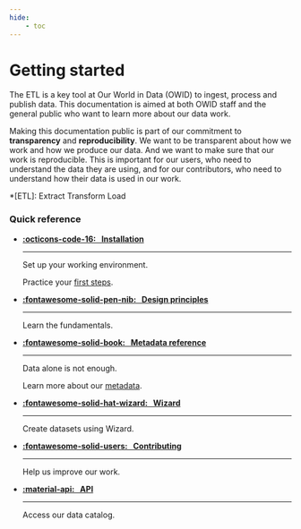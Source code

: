 ```yaml
---
hide:
    - toc
---
```


# Getting started

The ETL is a key tool at Our World in Data (OWID) to ingest, process and publish data. This documentation is aimed at both OWID staff and the general public who want to learn more about our data work.

Making this documentation public is part of our commitment to **transparency** and **reproducibility**. We want to be transparent about how we work and how we produce our data. And we want to make sure that our work is reproducible. This is important for our users, who need to understand the data they are using, and for our contributors, who need to understand how their data is used in our work.


*[ETL]: Extract Transform Load


### Quick reference
<div class="grid cards" markdown>

-   __[:octicons-code-16: &nbsp; Installation](working-environment.md)__

    ---

    Set up your working environment.

    Practice your [first steps](building-datasets.md).

-   __[:fontawesome-solid-pen-nib: &nbsp; Design principles](../architecture/)__

    ---

    Learn the fundamentals.

-   __[:fontawesome-solid-book: &nbsp; Metadata reference](../architecture/metadata/reference.md)__

    ---

    Data alone is not enough.

    Learn more about our [metadata](../architecture/metadata/index.md).

-   __[:fontawesome-solid-hat-wizard: &nbsp; Wizard](../guides/wizard.md)__

    ---

    Create datasets using Wizard.

-   __[:fontawesome-solid-users: &nbsp; Contributing](../contributing.md)__

    ---

    Help us improve our work.

-   __[:material-api: &nbsp; API](../api/index.md)__

    ---

    Access our data catalog.

</div>
